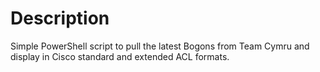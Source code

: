 # Description

Simple PowerShell script to pull the latest Bogons from Team Cymru and display in Cisco standard and extended ACL formats.
